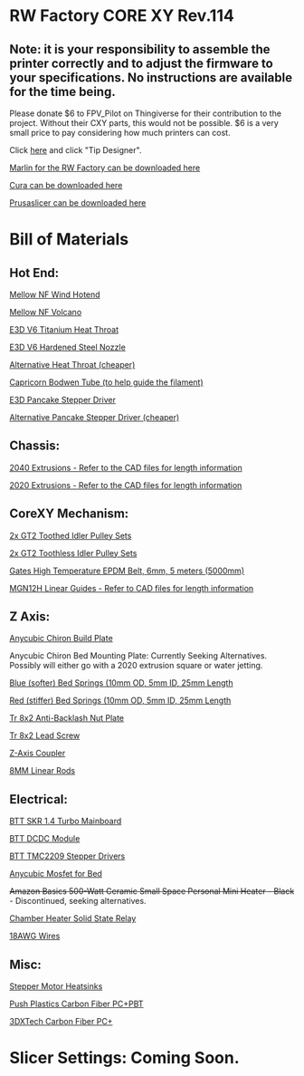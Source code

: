 # RW Factory CORE XY Rev.114

## **Note: it is your responsibility to assemble the printer correctly and to adjust the firmware to your specifications. No instructions are available for the time being.**

Please donate $6 to FPV_Pilot on Thingiverse for their contribution to the project. 
Without their CXY parts, this would not be possible. $6 is a very small price to pay considering how much printers can cost.

Click [here](https://www.thingiverse.com/fpv_pilot/designs) and click "Tip Designer".

[Marlin for the RW Factory can be downloaded here](https://github.com/rennwaffen/RW-Factory-CXY-Marlin)

[Cura can be downloaded here](https://ultimaker.com/software/ultimaker-cura)

[Prusaslicer can be downloaded here](https://www.prusa3d.com/prusaslicer/)

# Bill of Materials
## Hot End:

[Mellow NF Wind Hotend](https://bit.ly/3imklPU)

[Mellow NF Volcano](https://bit.ly/3cmH4rb)

[E3D V6 Titanium Heat Throat](https://amzn.to/3gg9Uus)

[E3D V6 Hardened Steel Nozzle](https://amzn.to/3ihbu21)

[Alternative Heat Throat (cheaper)](https://amzn.to/3wYsoq1)

[Capricorn Bodwen Tube (to help guide the filament)](https://amzn.to/3chAjXx)

[E3D Pancake Stepper Driver](https://amzn.to/3ppMo2f)

[Alternative Pancake Stepper Driver (cheaper)](https://amzn.to/3xdHQPx)

## Chassis:

[2040 Extrusions - Refer to the CAD files for length information](https://ebay.to/3w15PRC)

[2020 Extrusions - Refer to the CAD files for length information](https://ebay.to/2RreBtb)

## CoreXY Mechanism:

[2x GT2 Toothed Idler Pulley Sets](https://amzn.to/3chjyfe)

[2x GT2 Toothless Idler Pulley Sets](https://amzn.to/3z3iLbF)

[Gates High Temperature EPDM Belt, 6mm, 5 meters (5000mm)](https://bit.ly/3cnT6Ay)

[MGN12H Linear Guides - Refer to CAD files for length information](https://ebay.to/2SVP5MZ)

## Z Axis:
[Anycubic Chiron Build Plate](https://amzn.to/3wXl2TS)

Anycubic Chiron Bed Mounting Plate: Currently Seeking Alternatives. Possibly will either go with a 2020 extrusion square or water jetting. 

[Blue (softer) Bed Springs (10mm OD, 5mm ID, 25mm Length](https://amzn.to/3g9TILn)

[Red (stiffer) Bed Springs (10mm OD, 5mm ID, 25mm Length](https://amzn.to/2RrWnb1)

[Tr 8x2 Anti-Backlash Nut Plate](https://amzn.to/3cn1foZ)

[Tr 8x2 Lead Screw](https://amzn.to/3x1xHFq)

[Z-Axis Coupler](https://amzn.to/3ptU2Zx)

[8MM Linear Rods](https://ebay.to/34P2ZDp)

## Electrical:
[BTT SKR 1.4 Turbo Mainboard](https://amzn.to/3zeo8F9)

[BTT DCDC Module](https://amzn.to/3wXlLEA)

[BTT TMC2209 Stepper Drivers](https://amzn.to/3vZHBXV)

[Anycubic Mosfet for Bed](https://amzn.to/3z5vdHS)

~~Amazon Basics 500-Watt Ceramic Small Space Personal Mini Heater - Black~~ - Discontinued, seeking alternatives. 

[Chamber Heater Solid State Relay](https://amzn.to/3z0wnVb)

[18AWG Wires](https://amzn.to/3z6ID6f)

## Misc:
[Stepper Motor Heatsinks](https://amzn.to/3x0yMND)

[Push Plastics Carbon Fiber PC+PBT](https://bit.ly/34UCFrv)

[3DXTech Carbon Fiber PC+](https://bit.ly/3vUJNzS)

# Slicer Settings: Coming Soon.
